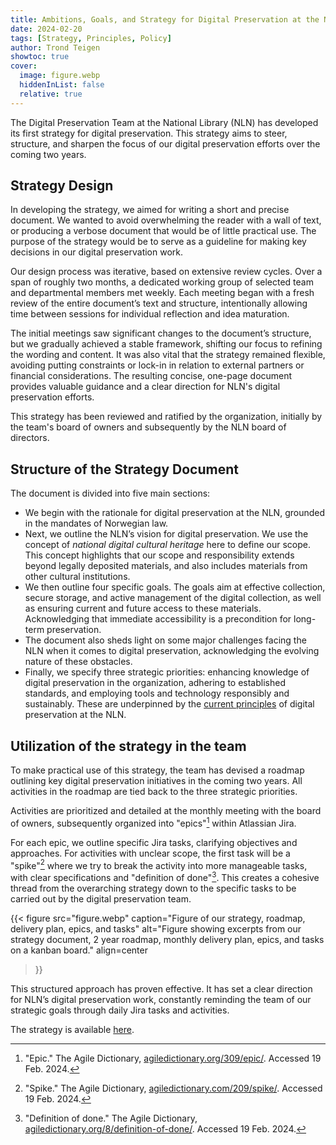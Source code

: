 ```yaml
---
title: Ambitions, Goals, and Strategy for Digital Preservation at the National Library
date: 2024-02-20
tags: [Strategy, Principles, Policy]
author: Trond Teigen
showtoc: true
cover:
  image: figure.webp
  hiddenInList: false
  relative: true
---
```


The Digital Preservation Team at the National Library (NLN) has developed its first strategy for digital preservation.
This strategy aims to steer, structure, and sharpen the focus of our digital preservation efforts over the coming two years.

## Strategy Design

In developing the strategy, we aimed for writing a short and precise document.
We wanted to avoid overwhelming the reader with a wall of text, or producing a verbose document that would be of little practical use.
The purpose of the strategy would be to serve as a guideline for making key decisions in our digital preservation work. 

Our design process was iterative, based on extensive review cycles.
Over a span of roughly two months, a dedicated working group of selected team and departmental members met weekly.
Each meeting began with a fresh review of the entire document’s text and structure, intentionally allowing time between sessions for individual reflection and idea maturation.

The initial meetings saw significant changes to the document’s structure, but we gradually achieved a stable framework, shifting our focus to refining the wording and content.
It was also vital that the strategy remained flexible, avoiding putting constraints or lock-in in relation to external partners or financial considerations.
The resulting concise, one-page document provides valuable guidance and a clear direction for NLN's digital preservation efforts.

This strategy has been reviewed and ratified by the organization, initially by the team's board of owners and subsequently by the NLN board of directors.

## Structure of the Strategy Document

The document is divided into five main sections:

- We begin with the rationale for digital preservation at the NLN, grounded in the mandates of Norwegian law.
- Next, we outline the NLN’s vision for digital preservation.
  We use the concept of *national digital cultural heritage* here to define our scope.
  This concept highlights that our scope and responsibility extends beyond legally deposited materials, and also includes materials from other cultural institutions.
- We then outline four specific goals.
  The goals aim at effective collection, secure storage, and active management of the digital collection, as well as ensuring current and future access to these materials.
  Acknowledging that immediate accessibility is a precondition for long-term preservation.
- The document also sheds light on some major challenges facing the NLN when it comes to digital preservation, acknowledging the evolving nature of these obstacles.
- Finally, we specify three strategic priorities: enhancing knowledge of digital preservation in the organization, adhering to established standards, and employing tools and technology responsibly and sustainably.
  These are underpinned by the [current principles](/docs/principles/ "Link to our principles page") of digital preservation at the NLN.

## Utilization of the strategy in the team

To make practical use of this strategy, the team has devised a roadmap outlining key digital preservation initiatives in the coming two years.
All activities in the roadmap are tied back to the three strategic priorities.

Activities are prioritized and detailed at the monthly meeting with the board of owners, subsequently organized into "epics"[^1] within Atlassian Jira.

[^1]: "Epic." The Agile Dictionary, [agiledictionary.org/309/epic/](https://www.agiledictionary.org/309/epic/). Accessed 19 Feb. 2024. 

For each epic, we outline specific Jira tasks, clarifying objectives and approaches. 
For activities with unclear scope, the first task will be a "spike"[^2] where we try to break the activity into more manageable tasks, with clear specifications and "definition of done"[^3]. 
This creates a cohesive thread from the overarching strategy down to the specific tasks to be carried out by the digital preservation team.

[^2]: "Spike." The Agile Dictionary, [agiledictionary.com/209/spike/](https://agiledictionary.com/209/spike/). Accessed 19 Feb. 2024. 

[^3]: "Definition of done." The Agile Dictionary, [agiledictionary.org/8/definition-of-done/](https://www.agiledictionary.org/8/definition-of-done/). Accessed 19 Feb. 2024. 

{{< figure src="figure.webp" 
  caption="Figure of our strategy, roadmap, delivery plan, epics, and tasks" 
  alt="Figure showing excerpts from our strategy document, 2 year roadmap, monthly delivery plan, epics, and tasks on a kanban board." 
  align=center 
>}}

This structured approach has proven effective.
It has set a clear direction for NLN’s digital preservation work, constantly reminding the team of our strategic goals through daily Jira tasks and activities.

The strategy is available [here](/docs/strategy/ "Link to our strategy page").
